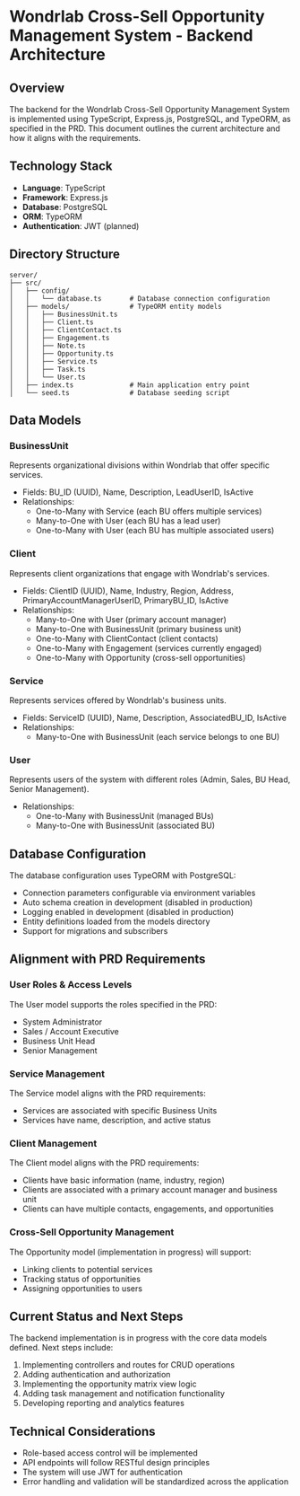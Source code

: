 # Wondrlab Cross-Sell Opportunity Management System - Backend Architecture

## Overview
The backend for the Wondrlab Cross-Sell Opportunity Management System is implemented using TypeScript, Express.js, PostgreSQL, and TypeORM, as specified in the PRD. This document outlines the current architecture and how it aligns with the requirements.

## Technology Stack
- **Language**: TypeScript
- **Framework**: Express.js
- **Database**: PostgreSQL
- **ORM**: TypeORM
- **Authentication**: JWT (planned)

## Directory Structure
```
server/
├── src/
│   ├── config/
│   │   └── database.ts       # Database connection configuration
│   ├── models/               # TypeORM entity models
│   │   ├── BusinessUnit.ts
│   │   ├── Client.ts
│   │   ├── ClientContact.ts
│   │   ├── Engagement.ts
│   │   ├── Note.ts
│   │   ├── Opportunity.ts
│   │   ├── Service.ts
│   │   ├── Task.ts
│   │   └── User.ts
│   ├── index.ts              # Main application entry point
│   └── seed.ts               # Database seeding script
```

## Data Models

### BusinessUnit
Represents organizational divisions within Wondrlab that offer specific services.
- Fields: BU_ID (UUID), Name, Description, LeadUserID, IsActive
- Relationships:
  - One-to-Many with Service (each BU offers multiple services)
  - Many-to-One with User (each BU has a lead user)
  - One-to-Many with User (each BU has multiple associated users)

### Client
Represents client organizations that engage with Wondrlab's services.
- Fields: ClientID (UUID), Name, Industry, Region, Address, PrimaryAccountManagerUserID, PrimaryBU_ID, IsActive
- Relationships:
  - Many-to-One with User (primary account manager)
  - Many-to-One with BusinessUnit (primary business unit)
  - One-to-Many with ClientContact (client contacts)
  - One-to-Many with Engagement (services currently engaged)
  - One-to-Many with Opportunity (cross-sell opportunities)

### Service
Represents services offered by Wondrlab's business units.
- Fields: ServiceID (UUID), Name, Description, AssociatedBU_ID, IsActive
- Relationships:
  - Many-to-One with BusinessUnit (each service belongs to one BU)

### User
Represents users of the system with different roles (Admin, Sales, BU Head, Senior Management).
- Relationships:
  - One-to-Many with BusinessUnit (managed BUs)
  - Many-to-One with BusinessUnit (associated BU)

## Database Configuration
The database configuration uses TypeORM with PostgreSQL:
- Connection parameters configurable via environment variables
- Auto schema creation in development (disabled in production)
- Logging enabled in development (disabled in production)
- Entity definitions loaded from the models directory
- Support for migrations and subscribers

## Alignment with PRD Requirements

### User Roles & Access Levels
The User model supports the roles specified in the PRD:
- System Administrator
- Sales / Account Executive
- Business Unit Head
- Senior Management

### Service Management
The Service model aligns with the PRD requirements:
- Services are associated with specific Business Units
- Services have name, description, and active status

### Client Management
The Client model aligns with the PRD requirements:
- Clients have basic information (name, industry, region)
- Clients are associated with a primary account manager and business unit
- Clients can have multiple contacts, engagements, and opportunities

### Cross-Sell Opportunity Management
The Opportunity model (implementation in progress) will support:
- Linking clients to potential services
- Tracking status of opportunities
- Assigning opportunities to users

## Current Status and Next Steps
The backend implementation is in progress with the core data models defined. Next steps include:
1. Implementing controllers and routes for CRUD operations
2. Adding authentication and authorization
3. Implementing the opportunity matrix view logic
4. Adding task management and notification functionality
5. Developing reporting and analytics features

## Technical Considerations
- Role-based access control will be implemented
- API endpoints will follow RESTful design principles
- The system will use JWT for authentication
- Error handling and validation will be standardized across the application
